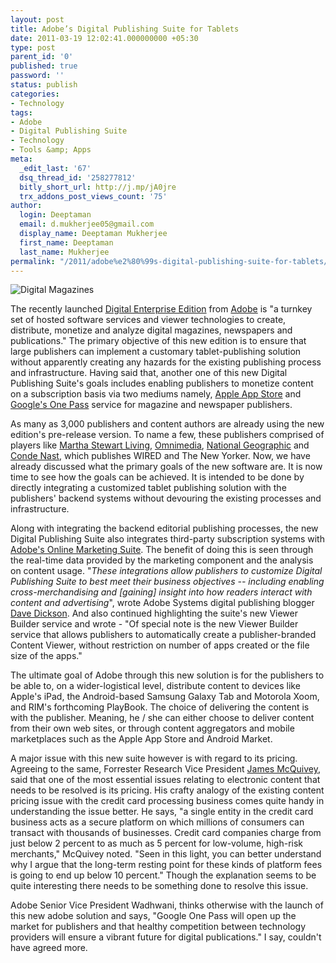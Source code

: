 ```yaml
---
layout: post
title: Adobe’s Digital Publishing Suite for Tablets
date: 2011-03-19 12:02:41.000000000 +05:30
type: post
parent_id: '0'
published: true
password: ''
status: publish
categories:
- Technology
tags:
- Adobe
- Digital Publishing Suite
- Technology
- Tools &amp; Apps
meta:
  _edit_last: '67'
  dsq_thread_id: '258277812'
  bitly_short_url: http://j.mp/jA0jre
  trx_addons_post_views_count: '75'
author:
  login: Deeptaman
  email: d.mukherjee05@gmail.com
  display_name: Deeptaman Mukherjee
  first_name: Deeptaman
  last_name: Mukherjee
permalink: "/2011/adobe%e2%80%99s-digital-publishing-suite-for-tablets/"
---
```

<p><img src="/static/2011/03/ipad-magazines.jpg" alt="Digital Magazines" /></p>
<p>The recently launched <a href="http://www.adobe.com/products/digitalpublishingsuite/">Digital Enterprise Edition</a> from <a href="http://www.adobe.com">Adobe</a> is "a turnkey set of hosted software services and viewer technologies to create, distribute, monetize and analyze digital magazines, newspapers and publications." The primary objective of this new edition is to ensure that large publishers can implement a customary tablet-publishing solution without apparently creating any hazards for the existing publishing process and infrastructure. Having said that, another one of this new Digital Publishing Suite's goals includes enabling publishers to monetize content on a subscription basis via two mediums namely, <a href="http://www.apple.com/iphone/apps-for-iphone/">Apple App Store</a> and <a href="http://www.google.com/landing/onepass/">Google's One Pass</a> service for magazine and newspaper publishers.</p>
<p><!--more--></p>
<p>As many as 3,000 publishers and content authors are already using the new edition's pre-release version. To name a few, these publishers comprised of players like <a href="http://www.marthastewart.com/living-blogs">Martha Stewart Living</a>, <a href="http://www.omnimedia.com/">Omnimedia</a>, <a href="http://www.nationalgeographic.com/">National Geographic</a> and <a href="http://www.condenast.com/">Conde Nast</a>, which publishes WIRED and The New Yorker. Now, we have already discussed what the primary goals of the new software are. It is now time to see how the goals can be achieved. It is intended to be done by directly integrating a customized tablet publishing solution with the publishers' backend systems without devouring the existing processes and infrastructure.</p>
<p>Along with integrating the backend editorial publishing processes, the new Digital Publishing Suite also integrates third-party subscription systems with <a href="http://www.omniture.com/en/products/online_marketing_suite">Adobe's Online Marketing Suite</a>. The benefit of doing this is seen through the real-time data provided by the marketing component and the analysis on content usage. "<em>These integrations allow publishers to customize Digital Publishing Suite to best meet their business objectives -- including enabling cross-merchandising and [gaining] insight into how readers interact with content and advertising</em>", wrote Adobe Systems digital publishing blogger <a href="http://www.lead411.com/Dave_Dickson_5832869.html">Dave Dickson</a>. And also continued highlighting the suite's new Viewer Builder service and wrote - "Of special note is the new Viewer Builder service that allows publishers to automatically create a publisher-branded Content Viewer, without restriction on number of apps created or the file size of the apps."</p>
<p>The ultimate goal of Adobe through this new solution is for the publishers to be able to, on a wider-logistical level, distribute content to devices like Apple's iPad, the Android-based Samsung Galaxy Tab and Motorola Xoom, and RIM's forthcoming PlayBook. The choice of delivering the content is with the publisher. Meaning, he / she can either choose to deliver content from their own web sites, or through content aggregators and mobile marketplaces such as the Apple App Store and Android Market.</p>
<p>A major issue with this new suite however is with regard to its pricing. Agreeing to the same, Forrester Research Vice President <a href="http://www.forrester.com/rb/analyst/james_mcquivey">James McQuivey</a>, said that one of the most essential issues relating to electronic content that needs to be resolved is its pricing. His crafty analogy of the existing content pricing issue with the credit card processing business comes quite handy in understanding the issue better. He says, "a single entity in the credit card business acts as a secure platform on which millions of consumers can transact with thousands of businesses. Credit card companies charge from just below 2 percent to as much as 5 percent for low-volume, high-risk merchants," McQuivey noted. "Seen in this light, you can better understand why I argue that the long-term resting point for these kinds of platform fees is going to end up below 10 percent." Though the explanation seems to be quite interesting there needs to be something done to resolve this issue.</p>
<p>Adobe Senior Vice President Wadhwani, thinks otherwise with the launch of this new adobe solution and says, "Google One Pass will open up the market for publishers and that healthy competition between technology providers will ensure a vibrant future for digital publications." I say, couldn't have agreed more. </p>
